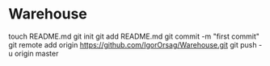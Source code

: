 Warehouse
=========
touch README.md
git init
git add README.md
git commit -m "first commit"
git remote add origin https://github.com/IgorOrsag/Warehouse.git
git push -u origin master

